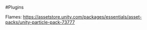 

#Plugins

Flames: https://assetstore.unity.com/packages/essentials/asset-packs/unity-particle-pack-73777